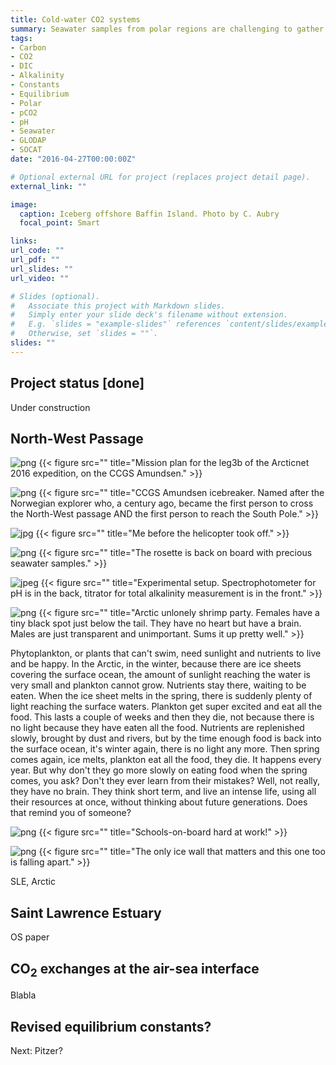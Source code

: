 ```yaml
---
title: Cold-water CO2 systems
summary: Seawater samples from polar regions are challenging to gather. In turn, this lack of data makes CO<sub>2</sub>-system predictions in cold, polar waters poorly constrained and uncertain.
tags:
- Carbon
- CO2
- DIC
- Alkalinity
- Constants
- Equilibrium
- Polar
- pCO2
- pH
- Seawater
- GLODAP
- SOCAT
date: "2016-04-27T00:00:00Z"

# Optional external URL for project (replaces project detail page).
external_link: ""

image:
  caption: Iceberg offshore Baffin Island. Photo by C. Aubry
  focal_point: Smart

links:
url_code: ""
url_pdf: ""
url_slides: ""
url_video: ""

# Slides (optional).
#   Associate this project with Markdown slides.
#   Simply enter your slide deck's filename without extension.
#   E.g. `slides = "example-slides"` references `content/slides/example-slides.md`.
#   Otherwise, set `slides = ""`.
slides: ""
---
```


## Project status [**done**]

Under construction

## North-West Passage

![png](./leg3_2016.png)
{{< figure src="" title="Mission plan for the leg3b of the Arcticnet 2016 expedition, on the CCGS Amundsen." >}}

![png](./amundsen.png)
{{< figure src="" title="CCGS Amundsen icebreaker. Named after the Norwegian explorer who, a century ago, became the first person to cross the North-West passage AND the first person to reach the South Pole." >}}

![jpg](./Olivier.jpg)
{{< figure src="" title="Me before the helicopter took off." >}}

![png](./rosette.png)
{{< figure src="" title="The rosette is back on board with precious seawater samples." >}}

![jpeg](./setup.jpeg)
{{< figure src="" title="Experimental setup. Spectrophotometer for pH is in the back, titrator for total alkalinity measurement is in the front." >}}

![png](./shrimp_party.png)
{{< figure src="" title="Arctic unlonely shrimp party. Females have a tiny black spot just below the tail. They have no heart but have a brain. Males are just transparent and unimportant. Sums it up pretty well." >}}

Phytoplankton, or plants that can't swim, need sunlight and nutrients to live and be happy. In the Arctic, in the winter, because there are ice sheets covering the surface ocean, the amount of sunlight reaching the water is very small and plankton cannot grow. Nutrients stay there, waiting to be eaten. When the ice sheet melts in the spring, there is suddenly plenty of light reaching the surface waters. Plankton get super excited and eat all the food. This lasts a couple of weeks and then they die, not because there is no light because they have eaten all the food. Nutrients are replenished slowly, brought by dust and rivers, but by the time enough food is back into the surface ocean, it's winter again, there is no light any more. Then spring comes again, ice melts, plankton eat all the food, they die. It happens every year. But why don't they go more slowly on eating food when the spring comes, you ask? Don't they ever learn from their mistakes? Well, not really, they have no brain. They think short term, and live an intense life, using all their resources at once, without thinking about future generations. Does that remind you of someone?

![png](./sob.png)
{{< figure src="" title="Schools-on-board hard at work!" >}}

![png](./the_wall.png)
{{< figure src="" title="The only ice wall that matters and this one too is falling apart." >}}

SLE, Arctic

## Saint Lawrence Estuary

OS paper

## CO<sub>2</sub> exchanges at the air-sea interface

Blabla

## Revised equilibrium constants?

Next: Pitzer?
